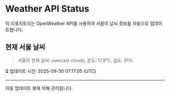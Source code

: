 
# Weather API Status

이 리포지토리는 OpenWeather API를 사용하여 서울의 날씨 정보를 자동으로 업데이트합니다.

## 현재 서울 날씨
> 서울의 현재 날씨: overcast clouds, 온도: 17.9°C, 습도: 91%

⏳ 업데이트 시간: 2025-09-30 07:17:05 (UTC)

---
자동 업데이트 봇에 의해 관리됩니다.
